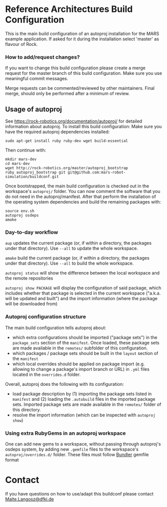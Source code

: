 # Reference Architectures Build Configuration

This is the main build configuration of an autoproj installation for the
MARS example application.
If asked for it during the installation select 'master' as flavour of Rock.

### How to add/request changes?
If you want to change this build configuration please create a merge request for
the master branch of this build configuration. Make sure you use meaningful commit messages.

Merge requests can be commented/reviewed by other maintainers.
Final merge, should only be performed after a minimum of review.

## Usage of autoproj
See https://rock-robotics.org/documentation/autoproj/ for detailed information about autoproj.
To install this build configuration:
Make sure you have the required autoproj dependencies installed:

```
sudo apt-get install ruby ruby-dev wget build-essential
```

Then continue with:

```
mkdir mars-dev
cd mars-dev
wget http://rock-robotics.org/master/autoproj_bootstrap
ruby autoproj_bootstrap git git@github.com:mars-robot-simulation/buildconf.git
```
Once bootstrapped, the main build configuration is checked out in the
workspace's `autoproj/` folder.
You can now comment the software that you do not need in the autoproj/manifest.
After that perform the installation of the operating system dependencies 
and build the remaining packages with:
```
source env.sh
autoproj osdeps
amake
```

### Day-to-day workflow

`aup` updates the current package (or, if within a directory, the packages
under that directory). Use `--all` to update the whole workspace.

`amake` build the current package (or, if within a directory, the packages
under that directory). Use `--all` to build the whole workspace.

`autoproj status` will show the difference between the local workspace and
the remote repositories

`autoproj show PACKAGE` will display the configuration of said package, which
includes whether that package is selected in the current workspace ("a.k.a.
will be updated and built") and the import information (where the package
will be downloaded from)

### Autoproj configuration structure

The main build configuration tells autoproj about:

- which extra configurations should be imported ("package sets") in the
  `package_sets` section of the `manifest`. Once loaded, these package
  sets are made available in the `remotes/` subfolder of this configuration.
- which packages / package sets should be built in the `layout` section of
  the `manifest`
- which local overrides should be applied on package import (e.g. allowing
  to change a package's import branch or URL) in `.yml` files located in
  the `overrides.d` folder.

Overall, autoproj does the following with its configuration:

- load package description by (1) importing the package sets listed in
  `manifest` and (2) loading the `.autobuild` files in the imported package sets.
  Imported package sets are made available in the `remotes/` folder of this
  directory.
- resolve the import information (which can be inspected with `autoproj show`)

### Using extra RubyGems in an autoproj workspace

One can add new gems to a workspace, without passing through autoproj's osdeps
system, by adding new `.gemfile` files to the workspace's
`autoproj/overrides.d/` folder. These files must follow
[Bundler](http://bundler.io) gemfile format


# Contact
If you have questions on how to use/adapt this buildconf please contact Malte.Langosz@dfki.de


